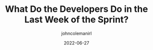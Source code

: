 ---
author: johncolemanirl
date: 2022-06-27
permalink: false
publisher: scrumdotorg
tags:
  - agile
  - scrum
  - processes
target_url: https://www.scrum.org/resources/blog/what-do-developers-do-last-week-sprint
title: What Do the Developers Do in the Last Week of the Sprint?
---